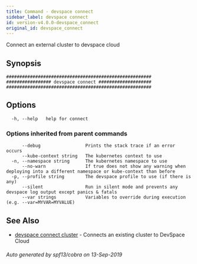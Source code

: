 ```yaml
---
title: Command - devspace connect
sidebar_label: devspace connect
id: version-v4.0.0-devspace_connect
original_id: devspace_connect
---
```



Connect an external cluster to devspace cloud

## Synopsis


```
#######################################################
################# devspace connect ####################
#######################################################
```
## Options

```
  -h, --help   help for connect
```

### Options inherited from parent commands

```
      --debug                 Prints the stack trace if an error occurs
      --kube-context string   The kubernetes context to use
  -n, --namespace string      The kubernetes namespace to use
      --no-warn               If true does not show any warning when deploying into a different namespace or kube-context than before
  -p, --profile string        The devspace profile to use (if there is any)
      --silent                Run in silent mode and prevents any devspace log output except panics & fatals
      --var strings           Variables to override during execution (e.g. --var=MYVAR=MYVALUE)
```

## See Also
* [devspace connect cluster](/docs/cli/commands/devspace_connect_cluster)	 - Connects an existing cluster to DevSpace Cloud

###### Auto generated by spf13/cobra on 13-Sep-2019
